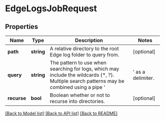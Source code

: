 # EdgeLogsJobRequest

## Properties
Name | Type | Description | Notes
------------ | ------------- | ------------- | -------------
**path** | **string** | A relative directory to the root Edge log folder to query from. | [optional] 
**query** | **string** | The pattern to use when searching for logs, which may include the wildcards {*, ?}.  Multiple search patterns may be combined using a pipe &#39;|&#39; as a delimiter. | [optional] 
**recurse** | **bool** | Boolean whether or not to recurse into directories. | [optional] 

[[Back to Model list]](../README.md#documentation-for-models) [[Back to API list]](../README.md#documentation-for-api-endpoints) [[Back to README]](../README.md)


